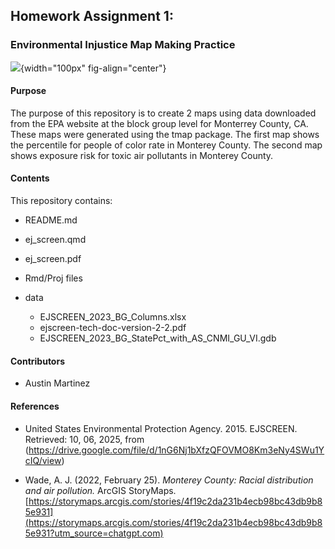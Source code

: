 ## Homework Assignment 1:

### Environmental Injustice Map Making Practice

![](https://www.governmentjobs.com/AgencyPages/montereycounty/agencyImages/download/MC_SEAL_2023.png?upscale=True){width="100px" fig-align="center"}

#### Purpose

The purpose of this repository is to create 2 maps using data downloaded from the EPA website at the block group level for Monterrey County, CA. These maps were generated using the tmap package. The first map shows the percentile for people of color rate in Monterey County. The second map shows exposure risk for toxic air pollutants in Monterey County.

#### Contents

This repository contains:

-   README.md

-   ej_screen.qmd

-   ej_screen.pdf

-   Rmd/Proj files

-   data

    -   EJSCREEN_2023_BG_Columns.xlsx
    -   ejscreen-tech-doc-version-2-2.pdf
    -   EJSCREEN_2023_BG_StatePct_with_AS_CNMI_GU_VI.gdb

#### Contributors

-   Austin Martinez

#### References

-   United States Environmental Protection Agency. 2015. EJSCREEN. Retrieved: 10, 06, 2025, from (<https://drive.google.com/file/d/1nG6Nj1bXfzQFOVMO8Km3eNy4SWu1YcIQ/view>)

-   Wade, A. J. (2022, February 25). *Monterey County: Racial distribution and air pollution.* ArcGIS StoryMaps. [https://storymaps.arcgis.com/stories/4f19c2da231b4ecb98bc43db9b85e931](https://storymaps.arcgis.com/stories/4f19c2da231b4ecb98bc43db9b85e931?utm_source=chatgpt.com)



